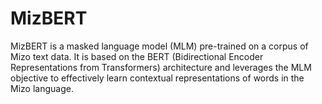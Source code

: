 # MizBERT
MizBERT is a masked language model (MLM) pre-trained on a corpus of Mizo text data. It is based on the BERT (Bidirectional Encoder Representations from Transformers) architecture and leverages the MLM objective to effectively learn contextual representations of words in the Mizo language.
